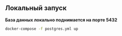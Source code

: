 # 

## Локальный запуск

**База данных локально поднимается на порте 5432**
```sh
docker-compose -f postgres.yml up
```
